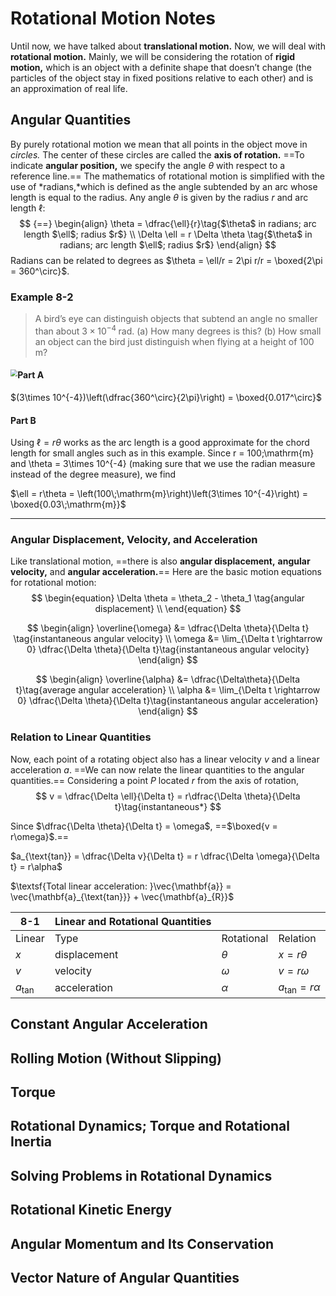 # Rotational Motion Notes

Until now, we have talked about **translational motion.** Now, we will deal with **rotational motion.** Mainly, we will be considering the rotation of **rigid motion,** which is an object with a definite shape that doesn’t change (the particles of the object stay in fixed positions relative to each other) and is an approximation of real life. 

## Angular Quantities

By purely rotational motion we mean that all points in the object move in *circles.* The center of these circles are called the **axis of rotation.** ==To indicate **angular position,** we specify the angle $\theta$ with respect to a reference line.== The mathematics of rotational motion is simplified with the use of *radians,*which is defined as the angle subtended by an arc whose length is equal to the radius. Any angle $\theta$ is given by the radius $r$ and arc length $\ell$:
$$ {==}
\begin{align}
\theta = \dfrac{\ell}{r}\tag{$\theta$ in radians; arc length $\ell$; radius $r$} \\
\Delta \ell = r \Delta \theta \tag{$\theta$ in radians; arc length $\ell$; radius $r$}
\end{align}
$$
Radians can be related to degrees as $\theta = \ell/r = 2\pi r/r = \boxed{2\pi = 360^\circ}$.

### Example 8-2

> A bird’s eye can distinguish objects that subtend an angle no smaller than about $3\times10^{-4}\;\mathrm{rad}$. 
> (a) How many degrees is this? 
> (b) How small an object can the bird just distinguish when flying at a height of 100 m?

#### Part A<img src="/home/ou/Downloads/AP%20and%20SAT%20Subject/AP/physics/md/AP-Physics-1/images/Example%208-2.png" style="zoom:70%;float:left" />

$(3\times 10^{-4})\left(\dfrac{360^\circ}{2\pi}\right) = \boxed{0.017^\circ}$

#### Part B

Using $\ell = r\theta$ works as the arc length is a good approximate for the chord length for small angles such as in this example. Since r = 100\;\mathrm{m} and \theta = 3\times 10^{-4} (making sure that we use the radian measure instead of the degree measure), we find

$\ell = r\theta = \left(100\;\mathrm{m}\right)\left(3\times 10^{-4}\right) = \boxed{0.03\;\mathrm{m}}$

------

### Angular Displacement, Velocity, and Acceleration

Like translational motion, ==there is also **angular displacement,**  **angular velocity,** and **angular acceleration.**==
Here are the basic motion equations for rotational motion:
$$
\begin{equation}
\Delta \theta = \theta_2 - \theta_1 \tag{angular displacement} \\
\end{equation}
$$

$$
\begin{align}
\overline{\omega} &= \dfrac{\Delta \theta}{\Delta t} \tag{instantaneous angular velocity} \\
\omega &= \lim_{\Delta t \rightarrow 0} \dfrac{\Delta \theta}{\Delta t}\tag{instantaneous angular velocity}
\end{align}
$$

$$
\begin{align}
\overline{\alpha} &= \dfrac{\Delta\theta}{\Delta t}\tag{average angular acceleration} \\
\alpha &= \lim_{\Delta t \rightarrow 0} \dfrac{\Delta \theta}{\Delta t}\tag{instantaneous angular acceleration}
\end{align}
$$

###  Relation to Linear Quantities

Now, each point of a rotating object also has a linear velocity $v$ and a linear acceleration $a$. ==We can now relate the linear quantities to the angular quantities.== Considering a point $P$ located $r$ from the axis of rotation, 
$$
v = \dfrac{\Delta \ell}{\Delta t} = r\dfrac{\Delta \theta}{\Delta t}\tag{instantaneous*}
$$

Since $\dfrac{\Delta \theta}{\Delta t} = \omega$, ==$\boxed{v = r\omega}$.==

$a_{\text{tan}} = \dfrac{\Delta v}{\Delta t} = r \dfrac{\Delta \omega}{\Delta t} = r\alpha$

$\textsf{Total linear acceleration: }\vec{\mathbf{a}} = \vec{\mathbf{a}_{\text{tan}}} + \vec{\mathbf{a}_{R}}$

| 8-1              | Linear and Rotational Quantities |            |                            |
| ---------------- | -------------------------------- | ---------- | -------------------------- |
| Linear           | Type                             | Rotational | Relation                   |
| $x$              | displacement                     | $\theta$   | $x = r\theta$              |
| $v$              | velocity                         | $\omega$   | $v = r\omega$              |
| $a_{\text{tan}}$ | acceleration                     | $\alpha$   | $a_{\text{tan}} = r\alpha$ |



## Constant Angular Acceleration



## Rolling Motion (Without Slipping)



## Torque



## Rotational Dynamics; Torque and Rotational Inertia



## Solving Problems in Rotational Dynamics



## Rotational Kinetic Energy



## Angular Momentum and Its Conservation



## Vector Nature of Angular Quantities